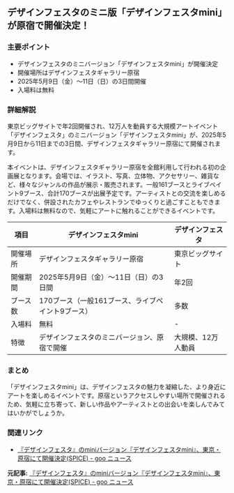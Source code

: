 ## デザインフェスタのミニ版「デザインフェスタmini」が原宿で開催決定！

### 主要ポイント

* デザインフェスタのミニバージョン「デザインフェスタmini」が開催決定
* 開催場所はデザインフェスタギャラリー原宿
* 2025年5月9日（金）～11日（日）の3日間開催
* 入場料は無料

### 詳細解説

東京ビッグサイトで年2回開催され、12万人を動員する大規模アートイベント「デザインフェスタ」のミニバージョン「デザインフェスタmini」が、2025年5月9日から11日までの3日間、デザインフェスタギャラリー原宿にて開催されます。

本イベントは、デザインフェスタギャラリー原宿を全館利用して行われる初の企画展となります。会場では、イラスト、写真、立体物、アクセサリー、雑貨など、様々なジャンルの作品が展示・販売されます。一般161ブースとライブペイント9ブース、合計170ブースが出展予定です。アーティストとの交流を楽しめるだけでなく、併設されたカフェやレストランでゆっくりと過ごすこともできます。入場料は無料なので、気軽にアートに触れることができるイベントです。

| 項目 | デザインフェスタmini | デザインフェスタ |
| -------------- | ----------------------------------------------------- | -------------------------------------------------- |
| 開催場所 | デザインフェスタギャラリー原宿 | 東京ビッグサイト |
| 開催期間 | 2025年5月9日（金）～11日（日）の3日間 | 年2回 |
| ブース数 | 170ブース（一般161ブース、ライブペイント9ブース） | 多数 |
| 入場料 | 無料 | - |
| 特徴 | デザインフェスタのミニバージョン、原宿で開催 | 大規模、12万人動員 |

### まとめ

「デザインフェスタmini」は、デザインフェスタの魅力を凝縮した、より身近にアートを楽しめるイベントです。原宿というアクセスしやすい場所で開催されるため、気軽に立ち寄って、新しい作品やアーティストとの出会いを楽しんでみてはいかがでしょうか。

### 関連リンク

* [『デザインフェスタ』のminiバージョン『デザインフェスタmini』、東京・原宿にて開催決定(SPICE) - goo ニュース](https://news.goo.ne.jp/article/spice/entame/spice-330616)


**元記事:** [『デザインフェスタ』のminiバージョン『デザインフェスタmini』、東京・原宿にて開催決定(SPICE) - goo ニュース](https://news.goo.ne.jp/article/spice/entertainment/spice-337536.html)